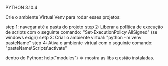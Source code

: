 PYTHON 3.10.4

Crie o ambiente Virtual Venv para rodar esses projetos:

step 1: navegar até a pasta do projeto
step 2: Liberar a política de execução de scripts com o seguinte comando: "Set-ExecutionPolicy AllSigned" (se windows exigir)
setp 3: Criar o ambiente virtual: "python -m venv pasteName"
step 4: Ativa o ambiente virtual com o seguinte comando: "pasteName\Scripts\activate"

dentro do Python: help("modules") => mostra as libs q estão instaladas.
